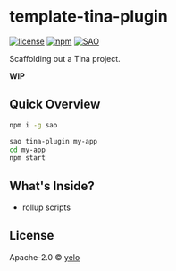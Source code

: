 # template-tina-plugin

[![license](https://img.shields.io/github/license/tinajs/template-tina-plugin.svg?style=flat-square)](./LICENSE)
[![npm](https://img.shields.io/npm/v/template-tina-plugin.svg?style=flat-square)](https://www.npmjs.com/package/template-tina-plugin)
[![SAO](https://img.shields.io/badge/⚔️%20SAO-tina-plugin-ff69b4.svg?style=flat-square)](https://sao.js.org/)

Scaffolding out a Tina project.

**WIP**

## Quick Overview
```bash
npm i -g sao

sao tina-plugin my-app
cd my-app
npm start
```

## What's Inside?

- rollup scripts

## License
Apache-2.0 &copy; [yelo](https://github.com/imyelo)
